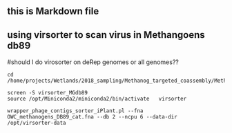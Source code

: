 ## this is Markdown file

## using virsorter to scan virus in Methangoens db89

#should I do virosorter on deRep genomes or all genomes??
```
cd /home/projects/Wetlands/2018_sampling/Methanog_targeted_coassembly/Methanogens_final_dRep_clean_db

screen -S virsorter_MGdb89
source /opt/Miniconda2/miniconda2/bin/activate   virsorter

wrapper_phage_contigs_sorter_iPlant.pl --fna OWC_methanogens_DB89_cat.fna --db 2 --ncpu 6 --data-dir /opt/virsorter-data

```
